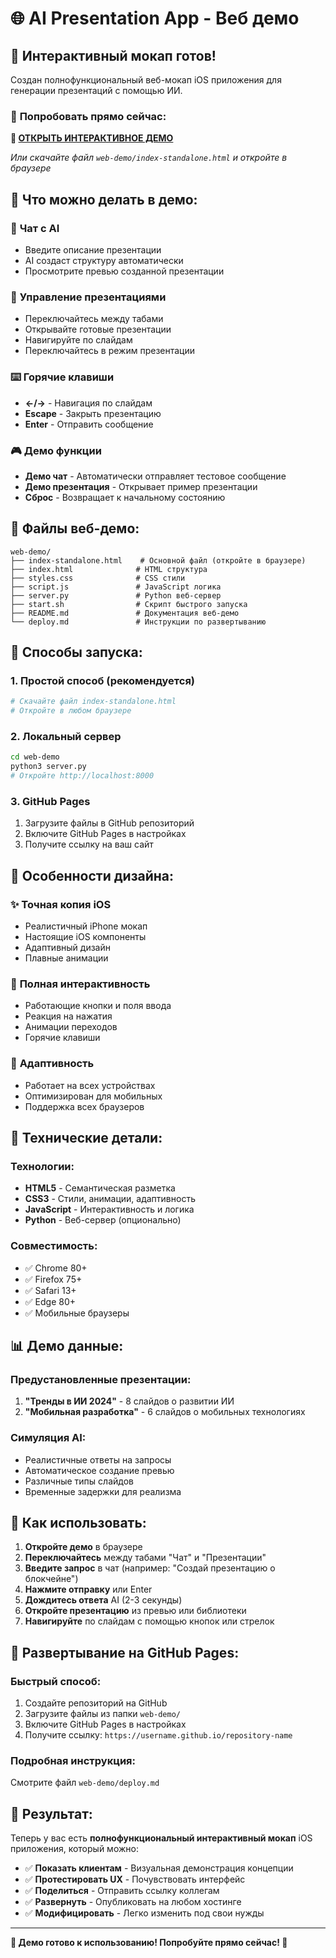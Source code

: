# 🌐 AI Presentation App - Веб демо

## 🚀 Интерактивный мокап готов!

Создан полнофункциональный веб-мокап iOS приложения для генерации презентаций с помощью ИИ.

### 📱 **Попробовать прямо сейчас:**

**🔗 [ОТКРЫТЬ ИНТЕРАКТИВНОЕ ДЕМО](https://raw.githack.com/your-username/ai-presentation-demo/main/web-demo/index-standalone.html)**

*Или скачайте файл `web-demo/index-standalone.html` и откройте в браузере*

## 🎯 Что можно делать в демо:

### 💬 **Чат с AI**
- Введите описание презентации
- AI создаст структуру автоматически
- Просмотрите превью созданной презентации

### 📄 **Управление презентациями**
- Переключайтесь между табами
- Открывайте готовые презентации
- Навигируйте по слайдам
- Переключайтесь в режим презентации

### ⌨️ **Горячие клавиши**
- **←/→** - Навигация по слайдам
- **Escape** - Закрыть презентацию
- **Enter** - Отправить сообщение

### 🎮 **Демо функции**
- **Демо чат** - Автоматически отправляет тестовое сообщение
- **Демо презентация** - Открывает пример презентации
- **Сброс** - Возвращает к начальному состоянию

## 📁 Файлы веб-демо:

```
web-demo/
├── index-standalone.html    # Основной файл (откройте в браузере)
├── index.html              # HTML структура
├── styles.css              # CSS стили
├── script.js               # JavaScript логика
├── server.py               # Python веб-сервер
├── start.sh                # Скрипт быстрого запуска
├── README.md               # Документация веб-демо
└── deploy.md               # Инструкции по развертыванию
```

## 🚀 Способы запуска:

### 1. **Простой способ (рекомендуется)**
```bash
# Скачайте файл index-standalone.html
# Откройте в любом браузере
```

### 2. **Локальный сервер**
```bash
cd web-demo
python3 server.py
# Откройте http://localhost:8000
```

### 3. **GitHub Pages**
1. Загрузите файлы в GitHub репозиторий
2. Включите GitHub Pages в настройках
3. Получите ссылку на ваш сайт

## 🎨 Особенности дизайна:

### ✨ **Точная копия iOS**
- Реалистичный iPhone мокап
- Настоящие iOS компоненты
- Адаптивный дизайн
- Плавные анимации

### 🎯 **Полная интерактивность**
- Работающие кнопки и поля ввода
- Реакция на нажатия
- Анимации переходов
- Горячие клавиши

### 📱 **Адаптивность**
- Работает на всех устройствах
- Оптимизирован для мобильных
- Поддержка всех браузеров

## 🔧 Технические детали:

### **Технологии:**
- **HTML5** - Семантическая разметка
- **CSS3** - Стили, анимации, адаптивность
- **JavaScript** - Интерактивность и логика
- **Python** - Веб-сервер (опционально)

### **Совместимость:**
- ✅ Chrome 80+
- ✅ Firefox 75+
- ✅ Safari 13+
- ✅ Edge 80+
- ✅ Мобильные браузеры

## 📊 Демо данные:

### **Предустановленные презентации:**
1. **"Тренды в ИИ 2024"** - 8 слайдов о развитии ИИ
2. **"Мобильная разработка"** - 6 слайдов о мобильных технологиях

### **Симуляция AI:**
- Реалистичные ответы на запросы
- Автоматическое создание превью
- Различные типы слайдов
- Временные задержки для реализма

## 🎯 Как использовать:

1. **Откройте демо** в браузере
2. **Переключайтесь** между табами "Чат" и "Презентации"
3. **Введите запрос** в чат (например: "Создай презентацию о блокчейне")
4. **Нажмите отправку** или Enter
5. **Дождитесь ответа** AI (2-3 секунды)
6. **Откройте презентацию** из превью или библиотеки
7. **Навигируйте** по слайдам с помощью кнопок или стрелок

## 🚀 Развертывание на GitHub Pages:

### Быстрый способ:
1. Создайте репозиторий на GitHub
2. Загрузите файлы из папки `web-demo/`
3. Включите GitHub Pages в настройках
4. Получите ссылку: `https://username.github.io/repository-name`

### Подробная инструкция:
Смотрите файл `web-demo/deploy.md`

## 🎉 Результат:

Теперь у вас есть **полнофункциональный интерактивный мокап** iOS приложения, который можно:

- ✅ **Показать клиентам** - Визуальная демонстрация концепции
- ✅ **Протестировать UX** - Почувствовать интерфейс
- ✅ **Поделиться** - Отправить ссылку коллегам
- ✅ **Развернуть** - Опубликовать на любом хостинге
- ✅ **Модифицировать** - Легко изменить под свои нужды

---

**🎯 Демо готово к использованию! Попробуйте прямо сейчас! 🚀**